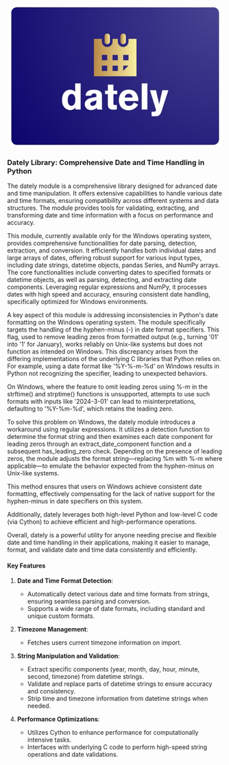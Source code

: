 <p align="center">
  <img src="https://raw.githubusercontent.com/cedricmoorejr/dately/main/dately/assets/dately_logo.png" alt="Dately Logo" width="500"/>
</p>


### Dately Library: Comprehensive Date and Time Handling in Python

The dately module is a comprehensive library designed for advanced date and time manipulation. It offers extensive capabilities to handle various date and time formats, ensuring compatibility across different systems and data structures. The module provides tools for validating, extracting, and transforming date and time information with a focus on performance and accuracy.

This module, currently available only for the Windows operating system, provides comprehensive functionalities for date parsing, detection, extraction, and conversion. It efficiently handles both individual dates and large arrays of dates, offering robust support for various input types, including date strings, datetime objects, pandas Series, and NumPy arrays. The core functionalities include converting dates to specified formats or datetime objects, as well as parsing, detecting, and extracting date components. Leveraging regular expressions and NumPy, it processes dates with high speed and accuracy, ensuring consistent date handling, specifically optimized for Windows environments.

A key aspect of this module is addressing inconsistencies in Python's date formatting on the Windows operating system. The module specifically targets the handling of the hyphen-minus (-) in date format specifiers. This flag, used to remove leading zeros from formatted output (e.g., turning '01' into '1' for January), works reliably on Unix-like systems but does not function as intended on Windows. This discrepancy arises from the differing implementations of the underlying C libraries that Python relies on. For example, using a date format like '%Y-%-m-%d' on Windows results in Python not recognizing the specifier, leading to unexpected behaviors.

On Windows, where the feature to omit leading zeros using %-m in the strftime() and strptime() functions is unsupported, attempts to use such formats with inputs like '2024-3-01' can lead to misinterpretations, defaulting to '%Y-%m-%d', which retains the leading zero.

To solve this problem on Windows, the dately module introduces a workaround using regular expressions. It utilizes a detection function to determine the format string and then examines each date component for leading zeros through an extract_date_component function and a subsequent has_leading_zero check. Depending on the presence of leading zeros, the module adjusts the format string—replacing %m with %-m where applicable—to emulate the behavior expected from the hyphen-minus on Unix-like systems.

This method ensures that users on Windows achieve consistent date formatting, effectively compensating for the lack of native support for the hyphen-minus in date specifiers on this system.

Additionally, dately leverages both high-level Python and low-level C code (via Cython) to achieve efficient and high-performance operations.

Overall, dately is a powerful utility for anyone needing precise and flexible date and time handling in their applications, making it easier to manage, format, and validate date and time data consistently and efficiently.


#### Key Features

1. **Date and Time Format Detection**:
   - Automatically detect various date and time formats from strings, ensuring seamless parsing and conversion.
   - Supports a wide range of date formats, including standard and unique custom formats.

2. **Timezone Management**:
   - Fetches users current timezone information on import.

3. **String Manipulation and Validation**:
   - Extract specific components (year, month, day, hour, minute, second, timezone) from datetime strings.
   - Validate and replace parts of datetime strings to ensure accuracy and consistency.
   - Strip time and timezone information from datetime strings when needed.

4. **Performance Optimizations**:
   - Utilizes Cython to enhance performance for computationally intensive tasks.
   - Interfaces with underlying C code to perform high-speed string operations and date validations.
